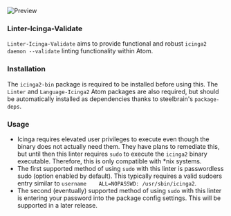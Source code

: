 ![Preview](https://raw.githubusercontent.com/mschuchard/linter-icinga-validate/master/linter_icinga_validate.png)

### Linter-Icinga-Validate
`Linter-Icinga-Validate` aims to provide functional and robust `icinga2 daemon --validate` linting functionality within Atom.

### Installation
The `icinga2-bin` package is required to be installed before using this. The `Linter` and `Language-Icinga2` Atom packages are also required, but should be automatically installed as dependencies thanks to steelbrain's `package-deps`.

### Usage
- Icinga requires elevated user privileges to execute even though the binary does not actually need them. They have plans to remediate this, but until then this linter requires `sudo` to execute the `icinga2` binary executable. Therefore, this is only compatible with \*nix systems.
- The first supported method of using `sudo` with this linter is passwordless sudo (option enabled by default). This typically requires a valid sudoers entry similar to `username    ALL=NOPASSWD: /usr/sbin/icinga2`.
- The second (eventually) supported method of using `sudo` with this linter is entering your password into the package config settings. This will be supported in a later release.
